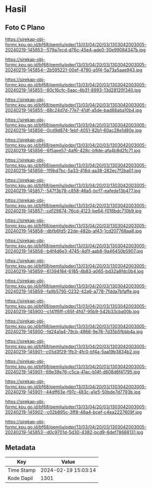 # Hasil

## Foto C Plano

https://sirekap-obj-formc.kpu.go.id/bf68/pemilu/pdpr/13/03/04/20/03/1303042003005-20240219-145853--579a7ecd-d76c-45e4-ade0-30e99084347b.jpg

https://sirekap-obj-formc.kpu.go.id/bf68/pemilu/pdpr/13/03/04/20/03/1303042003005-20240219-145854--2b595221-00ef-4790-a5f4-5a73a5aae943.jpg

https://sirekap-obj-formc.kpu.go.id/bf68/pemilu/pdpr/13/03/04/20/03/1303042003005-20240219-145855--80c16cfc-5aac-4b31-8993-13d28120f340.jpg

https://sirekap-obj-formc.kpu.go.id/bf68/pemilu/pdpr/13/03/04/20/03/1303042003005-20240219-145855--88c24d7d-77e7-41df-a5de-bad88aba10b4.jpg

https://sirekap-obj-formc.kpu.go.id/bf68/pemilu/pdpr/13/03/04/20/03/1303042003005-20240219-145856--0cd9d874-1ebf-4051-82b1-60ac28e1d80e.jpg

https://sirekap-obj-formc.kpu.go.id/bf68/pemilu/pdpr/13/03/04/20/03/1303042003005-20240219-145856--6f5aee57-4af6-428c-b9de-afa4b8d2fc71.jpg

https://sirekap-obj-formc.kpu.go.id/bf68/pemilu/pdpr/13/03/04/20/03/1303042003005-20240219-145856--1f9bd7bc-5a33-416d-aa38-282ec7f2ba01.jpg

https://sirekap-obj-formc.kpu.go.id/bf68/pemilu/pdpr/13/03/04/20/03/1303042003005-20240219-145857--547f3b78-c858-46a5-bcf7-eafede13b477.jpg

https://sirekap-obj-formc.kpu.go.id/bf68/pemilu/pdpr/13/03/04/20/03/1303042003005-20240219-145857--cd129874-76cd-4123-be64-f018bdc710b9.jpg

https://sirekap-obj-formc.kpu.go.id/bf68/pemilu/pdpr/13/03/04/20/03/1303042003005-20240219-145858--dbfb6fd5-22de-482b-af43-1cd207768aa8.jpg

https://sirekap-obj-formc.kpu.go.id/bf68/pemilu/pdpr/13/03/04/20/03/1303042003005-20240219-145858--b4f4d6e3-4745-4d1f-aab8-9a46450b5907.jpg

https://sirekap-obj-formc.kpu.go.id/bf68/pemilu/pdpr/13/03/04/20/03/1303042003005-20240219-145859--61394184-6185-4b83-a065-bd32a8fdc0b4.jpg

https://sirekap-obj-formc.kpu.go.id/bf68/pemilu/pdpr/13/03/04/20/03/1303042003005-20240219-145859--fa9b5795-0232-42a6-a778-7fdda7bfaffe.jpg

https://sirekap-obj-formc.kpu.go.id/bf68/pemilu/pdpr/13/03/04/20/03/1303042003005-20240219-145900--c141f6ff-c65f-4fd7-95b9-542b33cba00b.jpg

https://sirekap-obj-formc.kpu.go.id/bf68/pemilu/pdpr/13/03/04/20/03/1303042003005-20240219-145900--fd24a1a4-79cb-4866-9e76-7d35b5fbbb4a.jpg

https://sirekap-obj-formc.kpu.go.id/bf68/pemilu/pdpr/13/03/04/20/03/1303042003005-20240219-145901--c05d3f29-1fb3-4fc0-bf4a-5aa19b3834b2.jpg

https://sirekap-obj-formc.kpu.go.id/bf68/pemilu/pdpr/13/03/04/20/03/1303042003005-20240219-145901--69e39e76-c5ca-41ac-b14f-d608d6f41795.jpg

https://sirekap-obj-formc.kpu.go.id/bf68/pemilu/pdpr/13/03/04/20/03/1303042003005-20240219-145901--44dff63e-f97c-483c-a1e5-50bde7d7793b.jpg

https://sirekap-obj-formc.kpu.go.id/bf68/pemilu/pdpr/13/03/04/20/03/1303042003005-20240219-145902--c02b895c-3ff8-46a4-bcef-c4ea2227609f.jpg

https://sirekap-obj-formc.kpu.go.id/bf68/pemilu/pdpr/13/03/04/20/03/1303042003005-20240219-145853--d0c9701d-5d30-4382-bcd9-6def78688131.jpg


## Metadata

| Key        | Value               |
| ---------- | ------------------- |
| Time Stamp | 2024-02-19 15:03:14 |
| Kode Dapil | 1301                |




